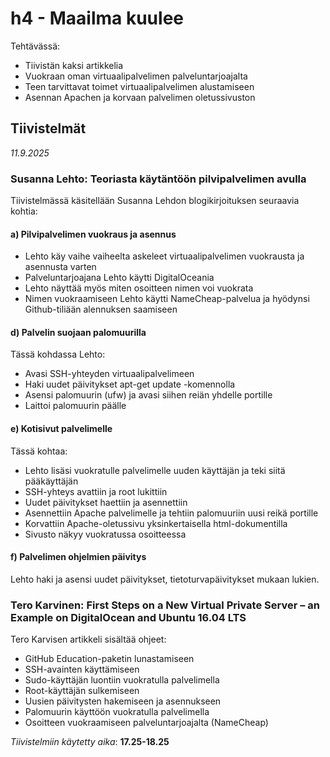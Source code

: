 # h4 - Maailma kuulee

Tehtävässä:
- Tiivistän kaksi artikkelia
- Vuokraan oman virtuaalipalvelimen palveluntarjoajalta
- Teen tarvittavat toimet virtuaalipalvelimen alustamiseen
- Asennan Apachen ja korvaan palvelimen oletussivuston


## Tiivistelmät 

*11.9.2025*
### Susanna Lehto: Teoriasta käytäntöön pilvipalvelimen avulla

Tiivistelmässä käsitellään Susanna Lehdon blogikirjoituksen seuraavia kohtia:

#### a)  Pilvipalvelimen vuokraus ja asennus

- Lehto käy vaihe vaiheelta askeleet virtuaalipalvelimen vuokrausta ja asennusta varten
- Palveluntarjoajana Lehto käytti DigitalOceania
- Lehto näyttää myös miten osoitteen nimen voi vuokrata
- Nimen vuokraamiseen Lehto käytti NameCheap-palvelua ja hyödynsi Github-tiliään alennuksen saamiseen

#### d) Palvelin suojaan palomuurilla

Tässä kohdassa Lehto: 

- Avasi SSH-yhteyden virtuaalipalvelimeen
- Haki uudet päivitykset apt-get update -komennolla
- Asensi palomuurin (ufw) ja avasi siihen reiän yhdelle portille
- Laittoi palomuurin päälle

#### e) Kotisivut palvelimelle

Tässä kohtaa:

- Lehto lisäsi vuokratulle palvelimelle uuden käyttäjän ja teki siitä pääkäyttäjän
- SSH-yhteys avattiin ja root lukittiin
- Uudet päivitykset haettiin ja asennettiin
- Asennettiin Apache palvelimelle ja tehtiin palomuuriin uusi reikä portille
- Korvattiin Apache-oletussivu yksinkertaisella html-dokumentilla
- Sivusto näkyy vuokratussa osoitteessa

#### f) Palvelimen ohjelmien päivitys

Lehto haki ja asensi uudet päivitykset, tietoturvapäivitykset mukaan lukien.

### Tero Karvinen: First Steps on a New Virtual Private Server – an Example on DigitalOcean and Ubuntu 16.04 LTS

Tero Karvisen artikkeli sisältää ohjeet: 

- GitHub Education-paketin lunastamiseen
- SSH-avainten käyttämiseen
- Sudo-käyttäjän luontiin vuokratulla palvelimella
- Root-käyttäjän sulkemiseen 
- Uusien päivitysten hakemiseen ja asennukseen
- Palomuurin käyttöön vuokratulla palvelimella
- Osoitteen vuokraamiseen palveluntarjoajalta (NameCheap)


*Tiivistelmiin käytetty aika*: **17.25-18.25**
